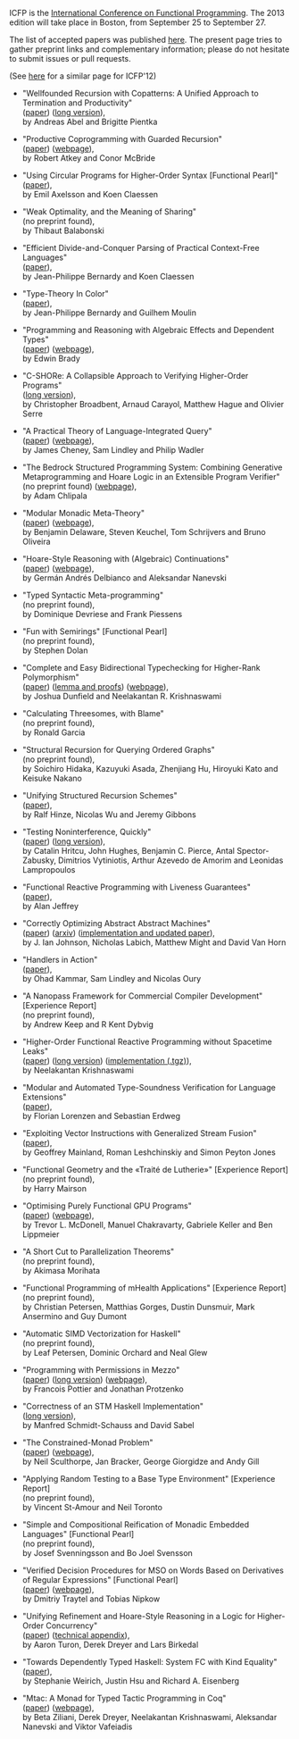 ICFP is the [International Conference on Functional Programming](http://icfpconference.org/).
The 2013 edition will take place in Boston, from September 25 to September 27.

The list of accepted papers was published [here](http://icfpconference.org/icfp2013/accepted.html). The present page tries to gather preprint links and complementary information; please do not hesitate to submit issues or pull requests.

(See [here](https://github.com/technogeeky/icfp12-paper-links) for a similar page for ICFP'12)

- "Wellfounded Recursion with Copatterns: A Unified Approach to Termination and Productivity"   
  ([paper](http://www.cs.mcgill.ca/~bpientka/papers/icfp13.pdf))
  ([long version](http://www.tcs.ifi.lmu.de/~abel/icfp13-long.pdf)),  
  by Andreas Abel and Brigitte Pientka

- "Productive Coprogramming with Guarded Recursion"   
  ([paper](http://bentnib.org/productive.pdf))
  ([webpage](http://bentnib.org/posts/2013-03-29-productive-coprogramming.html)),  
  by Robert Atkey and Conor McBride

- "Using Circular Programs for Higher-Order Syntax [Functional Pearl]"   
  ([paper](http://www.cse.chalmers.se/~emax/documents/axelsson2013using_DRAFT.pdf)),  
  by Emil Axelsson and Koen Claessen

- "Weak Optimality, and the Meaning of Sharing"   
  (no preprint found),  
  by Thibaut Balabonski

- "Efficient Divide-and-Conquer Parsing of Practical Context-Free Languages"   
  ([paper](http://www.cse.chalmers.se/~bernardy/PP.pdf)),  
  by Jean-Philippe Bernardy and Koen Claessen

- "Type-Theory In Color"   
  ([paper](http://www.cse.chalmers.se/~bernardy/CCCC.pdf)),  
  by Jean-Philippe Bernardy and Guilhem Moulin

- "Programming and Reasoning with Algebraic Effects and Dependent Types"   
  ([paper](http://eb.host.cs.st-andrews.ac.uk/drafts/effects.pdf))
  ([webpage](http://edwinb.wordpress.com/2013/03/28/programming-and-reasoning-with-algebraic-effects-and-dependent-types/)),  
   by Edwin Brady

- "C-SHORe: A Collapsible Approach to Verifying Higher-Order Programs"   
  ([long version](http://www.cs.rhul.ac.uk/~hague/files/papers/icfp13-long.pdf)),  
  by Christopher Broadbent, Arnaud Carayol, Matthew Hague and Olivier Serre

- "A Practical Theory of Language-Integrated Query"   
  ([paper](http://homepages.inf.ed.ac.uk/jcheney/linq/essence-linq.pdf))
  ([webpage](http://homepages.inf.ed.ac.uk/jcheney/linq/)),  
  by James Cheney, Sam Lindley and Philip Wadler

- "The Bedrock Structured Programming System: Combining Generative Metaprogramming and Hoare Logic in an Extensible Program Verifier"   
  (no preprint found)
  ([webpage](http://adam.chlipala.net/papers/BedrockICFP13/)),  
  by Adam Chlipala

- "Modular Monadic Meta-Theory"   
  ([paper](http://ropas.snu.ac.kr/%7Ebruno/papers/3MT.pdf))
  ([webpage](http://www.cs.utexas.edu/~bendy/3MT/)),  
  by Benjamin Delaware, Steven Keuchel, Tom Schrijvers and Bruno Oliveira

- "Hoare-Style Reasoning with (Algebraic) Continuations"   
  ([paper](http://software.imdea.org/~germand/pubs/httcc-ext.pdf))
  ([webpage](http://software.imdea.org/~germand/HTTcc/)),  
  by Germán Andrés Delbianco and Aleksandar Nanevski

- "Typed Syntactic Meta-programming"   
  (no preprint found),  
  by Dominique Devriese and Frank Piessens

- "Fun with Semirings" [Functional Pearl]   
  (no preprint found),  
  by Stephen Dolan

- "Complete and Easy Bidirectional Typechecking for Higher-Rank Polymorphism"   
  ([paper](http://www.cs.cmu.edu/~joshuad/papers/bidir/Dunfield13_bidir_submitted.pdf))
  ([lemma and proofs](http://www.cs.cmu.edu/~joshuad/papers/bidir/Dunfield13_bidir_submitted_proofs.pdf))
  ([webpage](http://www.cs.cmu.edu/~joshuad/papers/bidir/)),  
  by Joshua Dunfield and Neelakantan R. Krishnaswami

- "Calculating Threesomes, with Blame"   
  (no preprint found),  
  by Ronald Garcia

- "Structural Recursion for Querying Ordered Graphs"   
  (no preprint found),  
  by Soichiro Hidaka, Kazuyuki Asada, Zhenjiang Hu, Hiroyuki Kato and Keisuke Nakano

- "Unifying Structured Recursion Schemes"   
  ([paper](http://www.cs.ox.ac.uk/people/jeremy.gibbons/publications/urs.pdf)),  
  by Ralf Hinze, Nicolas Wu and Jeremy Gibbons

- "Testing Noninterference, Quickly"   
  ([paper](http://research.microsoft.com/en-us/people/dimitris/safeqc-picopaper.pdf))
  ([long version](http://www.crash-safe.org/sites/default/files/testing-noninterference-draft-full_0.pdf)),  
  by Catalin Hritcu, John Hughes, Benjamin C. Pierce, Antal Spector-Zabusky, Dimitrios Vytiniotis, Arthur Azevedo de Amorim and Leonidas Lampropoulos

- "Functional Reactive Programming with Liveness Guarantees"   
  ([paper](http://ect.bell-labs.com/who/ajeffrey/papers/icfp13.pdf)),  
   by Alan Jeffrey

- "Correctly Optimizing Abstract Abstract Machines"   
  ([paper](http://www.ccs.neu.edu/home/ianj/coaam-draft.pdf))
  ([arxiv](http://arxiv.org/abs/1211.3722))
  ([implementation and updated paper](https://github.com/dvanhorn/oaam)),  
  by J. Ian Johnson, Nicholas Labich, Matthew Might and David Van Horn

- "Handlers in Action"   
  ([paper](http://homepages.inf.ed.ac.uk/slindley/papers/handlers-draft-march2013.pdf)),  
  by Ohad Kammar, Sam Lindley and Nicolas Oury

- "A Nanopass Framework for Commercial Compiler Development" [Experience Report]   
  (no preprint found),  
  by Andrew Keep and R Kent Dybvig

- "Higher-Order Functional Reactive Programming without Spacetime Leaks"   
  ([paper](http://www.mpi-sws.org/~neelk/simple-frp.pdf))
  ([long version](http://www.mpi-sws.org/~neelk/simple-frp-techreport.pdf))
  ([implementation (.tgz)](http://www.mpi-sws.org/~neelk/adjs-0.1.tgz)),  
  by Neelakantan Krishnaswami

- "Modular and Automated Type-Soundness Verification for Language Extensions"   
  ([paper](http://erdweg.org/publications/soundext-icfp13.pdf)),  
  by Florian Lorenzen and Sebastian Erdweg

- "Exploiting Vector Instructions with Generalized Stream Fusion"   
  ([paper](http://research.microsoft.com/en-us/um/people/simonpj/papers/ndp/haskell-beats-C.pdf)),  
  by Geoffrey Mainland, Roman Leshchinskiy and Simon Peyton Jones

- "Functional Geometry and the «Traité de Lutherie»" [Experience Report]   
  (no preprint found),  
  by Harry Mairson

- "Optimising Purely Functional GPU Programs"   
  ([paper](http://www.cse.unsw.edu.au/~chak/papers/acc-optim.pdf))
  ([webpage](http://www.cse.unsw.edu.au/~chak/papers/MCKL13.html)),  
  by Trevor L. McDonell, Manuel Chakravarty, Gabriele Keller and Ben Lippmeier

- "A Short Cut to Parallelization Theorems"   
  (no preprint found),  
  by Akimasa Morihata

- "Functional Programming of mHealth Applications" [Experience Report]   
  (no preprint found),  
  by Christian Petersen, Matthias Gorges, Dustin Dunsmuir, Mark Ansermino and Guy Dumont

- "Automatic SIMD Vectorization for Haskell"   
  (no preprint found),  
  by Leaf Petersen, Dominic Orchard and Neal Glew

- "Programming with Permissions in Mezzo"   
  ([paper](http://gallium.inria.fr/~fpottier/publis/pottier-protzenko-mezzo.pdf))
  ([long version](http://gallium.inria.fr/~fpottier/publis/mezzo-icfp2013-long.pdf))
  ([webpage](http://gallium.inria.fr/~protzenk/mezzo-lang/)),  
  by  Francois Pottier and Jonathan Protzenko

- "Correctness of an STM Haskell Implementation"   
  ([long version](http://www.ki.informatik.uni-frankfurt.de/papers/frank/frank50v2.pdf)),  
  by Manfred Schmidt-Schauss and David Sabel

- "The Constrained-Monad Problem"   
  ([paper](http://www.ittc.ku.edu/~neil/papers_and_talks/constrained-monad-problem.pdf))
  ([webpage](http://www.ittc.ku.edu/csdl/fpg/papers/Sculthorpe-13-ConstrainedMonad.html)),  
  by Neil Sculthorpe, Jan Bracker, George Giorgidze and Andy Gill

- "Applying Random Testing to a Base Type Environment" [Experience Report]   
  (no preprint found),  
  by Vincent St-Amour and Neil Toronto

- "Simple and Compositional Reification of Monadic Embedded Languages" [Functional Pearl]   
  (no preprint found),  
  by Josef Svenningsson and Bo Joel Svensson

- "Verified Decision Procedures for MSO on Words Based on Derivatives of Regular Expressions" [Functional Pearl]   
  ([paper](http://home.in.tum.de/~traytel/papers/mso/mso.pdf))
  ([webpage](http://home.in.tum.de/~traytel/papers/mso/index.html)),  
  by Dmitriy Traytel and Tobias Nipkow

- "Unifying Refinement and Hoare-Style Reasoning in a Logic for Higher-Order Concurrency"   
  ([paper](http://www.mpi-sws.org/~turon/caresl/caresl.pdf))
  ([technical appendix](http://www.mpi-sws.org/~turon/caresl/appendix.pdf)),  
  by Aaron Turon, Derek Dreyer and Lars Birkedal

- "Towards Dependently Typed Haskell: System FC with Kind Equality"   
  ([paper](http://www.cis.upenn.edu/~eir/papers/2013/fckinds/fckinds.pdf)),  
  by Stephanie Weirich, Justin Hsu and Richard A. Eisenberg

- "Mtac: A Monad for Typed Tactic Programming in Coq"   
  ([paper](http://www.mpi-sws.org/~beta/mtac/mtac.pdf))
  ([webpage](http://www.mpi-sws.org/~beta/mtac/)),  
  by Beta Ziliani, Derek Dreyer, Neelakantan Krishnaswami, Aleksandar Nanevski and Viktor Vafeiadis
